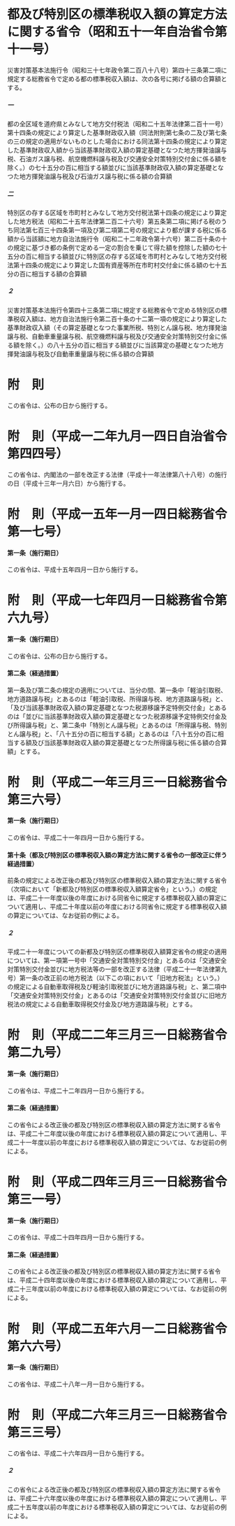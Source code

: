 # 都及び特別区の標準税収入額の算定方法に関する省令（昭和五十一年自治省令第十一号）
災害対策基本法施行令（昭和三十七年政令第二百八十八号）第四十三条第二項に規定する総務省令で定める都の標準税収入額は、次の各号に掲げる額の合算額とする。
##### 一
都の全区域を道府県とみなして地方交付税法（昭和二十五年法律第二百十一号）第十四条の規定により算定した基準財政収入額（同法附則第七条の二及び第七条の三の規定の適用がないものとした場合における同法第十四条の規定により算定した基準財政収入額から当該基準財政収入額の算定基礎となつた地方揮発油譲与税、石油ガス譲与税、航空機燃料譲与税及び交通安全対策特別交付金に係る額を除く。）の七十五分の百に相当する額並びに当該基準財政収入額の算定基礎となつた地方揮発油譲与税及び石油ガス譲与税に係る額の合算額
##### 二
特別区の存する区域を市町村とみなして地方交付税法第十四条の規定により算定した地方税法（昭和二十五年法律第二百二十六号）第五条第二項に掲げる税のうち同法第七百三十四条第一項及び第二項第二号の規定により都が課する税に係る額から当該額に地方自治法施行令（昭和二十二年政令第十六号）第二百十条の十の規定に基づき都の条例で定める一定の割合を乗じて得た額を控除した額の七十五分の百に相当する額並びに特別区の存する区域を市町村とみなして地方交付税法第十四条の規定により算定した国有資産等所在市町村交付金に係る額の七十五分の百に相当する額の合算額
##### ２
災害対策基本法施行令第四十三条第二項に規定する総務省令で定める特別区の標準税収入額は、地方自治法施行令第二百十条の十二第一項の規定により算定した基準財政収入額（その算定基礎となつた事業所税、特別とん譲与税、地方揮発油譲与税、自動車重量譲与税、航空機燃料譲与税及び交通安全対策特別交付金に係る額を除く。）の八十五分の百に相当する額並びに当該算定の基礎となつた地方揮発油譲与税及び自動車重量譲与税に係る額の合算額
# 附　則
この省令は、公布の日から施行する。
# 附　則（平成一二年九月一四日自治省令第四四号）
この省令は、内閣法の一部を改正する法律（平成十一年法律第八十八号）の施行の日（平成十三年一月六日）から施行する。
# 附　則（平成一五年一月一四日総務省令第一七号）
#### 第一条（施行期日）
この省令は、平成十五年四月一日から施行する。
# 附　則（平成一七年四月一日総務省令第六九号）
#### 第一条（施行期日）
この省令は、公布の日から施行する。
#### 第二条（経過措置）
第一条及び第二条の規定の適用については、当分の間、第一条中「軽油引取税、地方道路譲与税」とあるのは「軽油引取税、所得譲与税、地方道路譲与税」と、「及び当該基準財政収入額の算定基礎となつた税源移譲予定特例交付金」とあるのは「並びに当該基準財政収入額の算定基礎となつた税源移譲予定特例交付金及び所得譲与税」と、第二条中「特別とん譲与税」とあるのは「所得譲与税、特別とん譲与税」と、「八十五分の百に相当する額」とあるのは「八十五分の百に相当する額及び当該基準財政収入額の算定基礎となつた所得譲与税に係る額の合算額」とする。
# 附　則（平成二一年三月三一日総務省令第三六号）
#### 第一条（施行期日）
この省令は、平成二十一年四月一日から施行する。
#### 第十条（都及び特別区の標準税収入額の算定方法に関する省令の一部改正に伴う経過措置）
前条の規定による改正後の都及び特別区の標準税収入額の算定方法に関する省令（次項において「新都及び特別区の標準税収入額算定省令」という。）の規定は、平成二十一年度以後の年度における同省令に規定する標準税収入額の算定について適用し、平成二十年度以前の年度における同省令に規定する標準税収入額の算定については、なお従前の例による。
##### ２
平成二十一年度についての新都及び特別区の標準税収入額算定省令の規定の適用については、第一項第一号中「交通安全対策特別交付金」とあるのは「交通安全対策特別交付金並びに地方税法等の一部を改正する法律（平成二十一年法律第九号）第一条の改正前の地方税法（以下この項において「旧地方税法」という。）の規定による自動車取得税及び軽油引取税並びに地方道路譲与税」と、第二項中「交通安全対策特別交付金」とあるのは「交通安全対策特別交付金並びに旧地方税法の規定による自動車取得税交付金及び地方道路譲与税」とする。
# 附　則（平成二二年三月三一日総務省令第二九号）
#### 第一条（施行期日）
この省令は、平成二十二年四月一日から施行する。
#### 第二条（経過措置）
この省令による改正後の都及び特別区の標準税収入額の算定方法に関する省令は、平成二十二年度以後の年度における標準税収入額の算定について適用し、平成二十一年度以前の年度における標準税収入額の算定については、なお従前の例による。
# 附　則（平成二四年三月三一日総務省令第三一号）
#### 第一条（施行期日）
この省令は、平成二十四年四月一日から施行する。
#### 第二条（経過措置）
この省令による改正後の都及び特別区の標準税収入額の算定方法に関する省令は、平成二十四年度以後の年度における標準税収入額の算定について適用し、平成二十三年度以前の年度における標準税収入額の算定については、なお従前の例による。
# 附　則（平成二五年六月一二日総務省令第六六号）
#### 第一条（施行期日）
この省令は、平成二十八年一月一日から施行する。
# 附　則（平成二六年三月三一日総務省令第三三号）
この省令は、平成二十六年四月一日から施行する。
##### ２
この省令による改正後の都及び特別区の標準税収入額の算定方法に関する省令は、平成二十六年度以後の年度における標準税収入額の算定について適用し、平成二十五年度以前の年度における標準税収入額の算定については、なお従前の例による。
